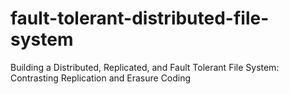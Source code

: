# fault-tolerant-distributed-file-system
Building a Distributed, Replicated, and Fault Tolerant File System: Contrasting Replication and Erasure Coding 
